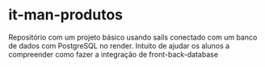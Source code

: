 # it-man-produtos
Repositório com um projeto básico usando sails conectado com um banco de dados com PostgreSQL no render. Intuito de ajudar os alunos a compreender como fazer a integração de front-back-database
